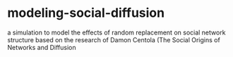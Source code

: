# modeling-social-diffusion
a simulation to model the effects of random replacement on social network structure
based on the research of Damon Centola (The Social Origins of Networks and Diffusion

